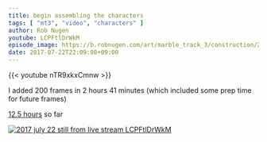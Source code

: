 ```yaml
---
title: begin assembling the characters
tags: [ "mt3", "video", "characters" ]
author: Rob Nugen
youtube: LCPFtlDrWkM
episode_image: https://b.robnugen.com/art/marble_track_3/construction/2018/2017_july_22_still_from_live_stream_LCPFtlDrWkM.png
date: 2017-07-22T22:09:08+09:00
---
```


{{< youtube nTR9xkxCmnw >}}

I added 200 frames in 2 hours 41 minutes (which included some prep time for future frames)

[12.5 hours](http://www.grun1.com/utils/timeCalc.html?t1=34:03&t2=57:27&t3=60:14&t4=71:50&t5=31:08&t6=78:05&t7=33:27&t8=62:46&t9=40:12&t10=94:51&t11=22:02&t12=2:41:39&mode=0&fs3=1&ft2=1&f3t1=1&f4t0=1&d=:&o1=1&fps=) so far

[![2017 july 22 still from live stream LCPFtlDrWkM](//b.robnugen.com/art/marble_track_3/construction/2018/thumbs/2017_july_22_still_from_live_stream_LCPFtlDrWkM.png)](//b.robnugen.com/art/marble_track_3/construction/2018/2017_july_22_still_from_live_stream_LCPFtlDrWkM.png)
